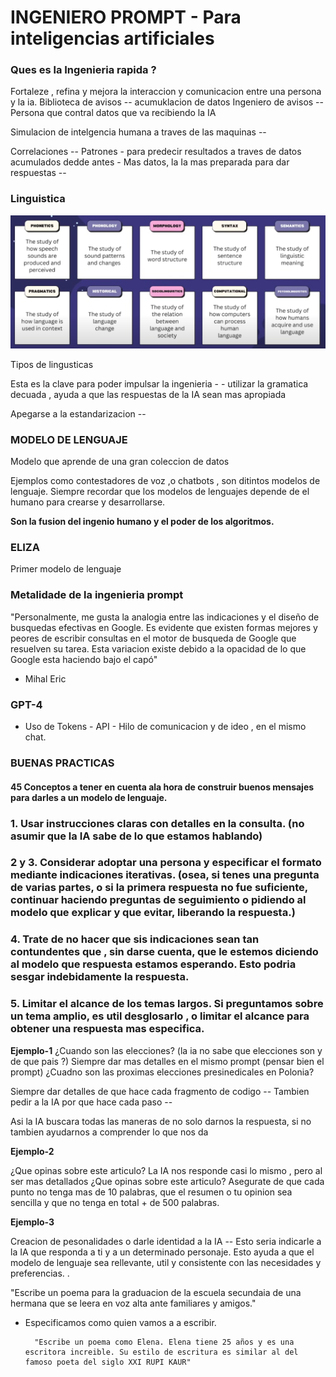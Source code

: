 # INGENIERO PROMPT - Para inteligencias artificiales

### Ques es la Ingenieria rapida ?

Fortaleze , refina y mejora la interaccion y comunicacion entre una persona y la ia.
Biblioteca de avisos -- acumuklacion de datos
Ingeniero de avisos -- Persona que contral datos que va recibiendo la IA

Simulacion de intelgencia humana a traves de las maquinas --

Correlaciones -- Patrones -  para predecir resultados a traves de datos acumulados dedde antes -
Mas datos, la Ia mas preparada para dar respuestas --


### Linguistica

![Tipos de linguisticas](./imgs/linguisticas.png)

Tipos de lingusticas

Esta es la clave para poder impulsar la ingenieria - -
utilizar la gramatica decuada , ayuda a que las respuestas de la IA sean mas apropiada

Apegarse a la estandarizacion --

### MODELO DE LENGUAJE

Modelo que aprende de una gran coleccion de datos

Ejemplos como contestadores de voz ,o chatbots , son ditintos modelos de lenguaje.
Siempre recordar que los modelos de lenguajes depende de el humano para crearse y desarrollarse.

**Son la fusion del ingenio humano y el poder de los algoritmos.**

### ELIZA

Primer modelo de lenguaje

### Metalidade de la ingenieria prompt


"Personalmente, me gusta la analogia entre las indicaciones y el diseño de busquedas efectivas en Google. Es evidente que existen formas mejores y peores de escribir consultas en el motor de busqueda de Google que resuelven su tarea. Esta variacion existe debido a la opacidad de lo que Google esta haciendo bajo el capó"

- Mihal Eric

### GPT-4
- Uso de Tokens - API - Hilo de comunicacion y de ideo , en el mismo chat.

### BUENAS PRACTICAS

#### 45 Conceptos a tener en cuenta ala hora de construir buenos mensajes para darles a un modelo de lenguaje.

### 1. Usar instrucciones claras con detalles en la consulta. (no asumir que la IA sabe de lo que estamos hablando)

### 2 y 3. Considerar adoptar una persona y especificar el formato mediante indicaciones iterativas. (osea, si tenes una pregunta de varias partes, o si la primera respuesta no fue suficiente, continuar haciendo preguntas de seguimiento o pidiendo al modelo que explicar y que evitar, liberando la respuesta.)

### 4. Trate de no hacer que sis indicaciones sean tan contundentes que , sin darse cuenta, que le estemos diciendo al modelo que respuesta estamos esperando. Esto podria sesgar indebidamente la respuesta.

### 5. Limitar el alcance de los temas largos. Si preguntamos sobre un tema amplio, es util desglosarlo , o limitar el alcance para obtener una respuesta mas especifica.

**Ejemplo-1**
¿Cuando son las elecciones? (la ia no sabe que elecciones son y de que pais ?)
Siempre dar mas detalles en el mismo prompt (pensar bien el prompt)
¿Cuadno son las proximas elecciones presinedicales en Polonia?

Siempre dar detalles de que hace cada fragmento de codigo --
Tambien pedir a la IA por que hace cada paso --

Asi la IA buscara todas las maneras de no solo darnos la respuesta, si no tambien ayudarnos a comprender lo que nos da

**Ejemplo-2**

¿Que opinas sobre este articulo?
La IA nos responde casi lo mismo , pero al ser mas detallados
¿Que opinas sobre este articulo? Asegurate de que cada punto no tenga mas de 10 palabras, que el resumen o tu opinion sea sencilla y que no tenga en total + de 500 palabras.

**Ejemplo-3**

Creacion de pesonalidades o darle identidad a la IA --
Esto seria indicarle a la IA que responda a ti y a un determinado personaje.
Esto ayuda a que el modelo de lenguaje sea rellevante, util y consistente con las necesidades y preferencias. .

"Escribe un poema para la graduacion de la escuela secundaia de una hermana que se leera en voz alta ante familiares y amigos."

- Especificamos como quien vamos a a escribir.

        "Escribe un poema como Elena. Elena tiene 25 años y es una escritora increible. Su estilo de escritura es similar al del famoso poeta del siglo XXI RUPI KAUR"